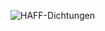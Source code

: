 ![HAFF-Dichtungen](https://github-readme-stats.vercel.app/api?username=HAFF-Dichtungen&show_icons=true&theme=dark)



